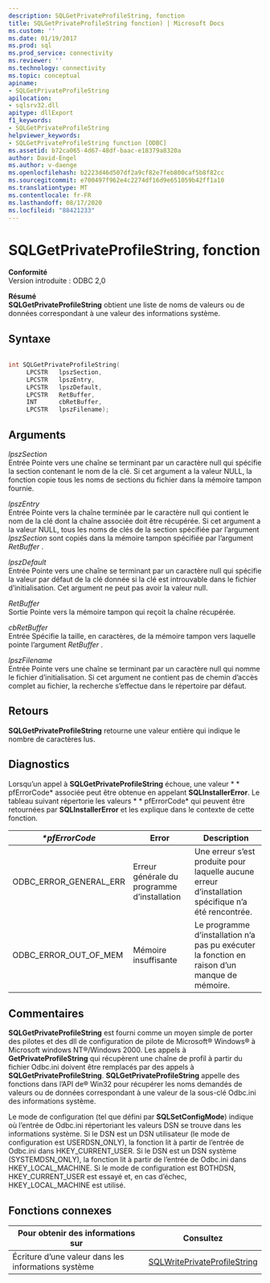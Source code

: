 ```yaml
---
description: SQLGetPrivateProfileString, fonction
title: SQLGetPrivateProfileString fonction) | Microsoft Docs
ms.custom: ''
ms.date: 01/19/2017
ms.prod: sql
ms.prod_service: connectivity
ms.reviewer: ''
ms.technology: connectivity
ms.topic: conceptual
apiname:
- SQLGetPrivateProfileString
apilocation:
- sqlsrv32.dll
apitype: dllExport
f1_keywords:
- SQLGetPrivateProfileString
helpviewer_keywords:
- SQLGetPrivateProfileString function [ODBC]
ms.assetid: b72ca065-4d67-48df-baac-e18379a8320a
author: David-Engel
ms.author: v-daenge
ms.openlocfilehash: b2223d46d507df2a9cf82e7feb800caf5b8f82cc
ms.sourcegitcommit: e700497f962e4c2274df16d9e651059b42ff1a10
ms.translationtype: MT
ms.contentlocale: fr-FR
ms.lasthandoff: 08/17/2020
ms.locfileid: "88421233"
---
```

# <a name="sqlgetprivateprofilestring-function"></a>SQLGetPrivateProfileString, fonction
**Conformité**  
 Version introduite : ODBC 2,0  
  
 **Résumé**  
 **SQLGetPrivateProfileString** obtient une liste de noms de valeurs ou de données correspondant à une valeur des informations système.  
  
## <a name="syntax"></a>Syntaxe  
  
```cpp  
  
int SQLGetPrivateProfileString(  
     LPCSTR   lpszSection,  
     LPCSTR   lpszEntry,  
     LPCSTR   lpszDefault,  
     LPCSTR   RetBuffer,  
     INT      cbRetBuffer,  
     LPCSTR   lpszFilename);  
```  
  
## <a name="arguments"></a>Arguments  
 *lpszSection*  
 Entrée Pointe vers une chaîne se terminant par un caractère null qui spécifie la section contenant le nom de la clé. Si cet argument a la valeur NULL, la fonction copie tous les noms de sections du fichier dans la mémoire tampon fournie.  
  
 *lpszEntry*  
 Entrée Pointe vers la chaîne terminée par le caractère null qui contient le nom de la clé dont la chaîne associée doit être récupérée. Si cet argument a la valeur NULL, tous les noms de clés de la section spécifiée par l’argument *lpszSection* sont copiés dans la mémoire tampon spécifiée par l’argument *RetBuffer* .  
  
 *lpszDefault*  
 Entrée Pointe vers une chaîne se terminant par un caractère null qui spécifie la valeur par défaut de la clé donnée si la clé est introuvable dans le fichier d’initialisation. Cet argument ne peut pas avoir la valeur null.  
  
 *RetBuffer*  
 Sortie Pointe vers la mémoire tampon qui reçoit la chaîne récupérée.  
  
 *cbRetBuffer*  
 Entrée Spécifie la taille, en caractères, de la mémoire tampon vers laquelle pointe l’argument *RetBuffer* .  
  
 *lpszFilename*  
 Entrée Pointe vers une chaîne se terminant par un caractère null qui nomme le fichier d’initialisation. Si cet argument ne contient pas de chemin d’accès complet au fichier, la recherche s’effectue dans le répertoire par défaut.  
  
## <a name="returns"></a>Retours  
 **SQLGetPrivateProfileString** retourne une valeur entière qui indique le nombre de caractères lus.  
  
## <a name="diagnostics"></a>Diagnostics  
 Lorsqu’un appel à **SQLGetPrivateProfileString** échoue, une valeur * \* pfErrorCode* associée peut être obtenue en appelant **SQLInstallerError**. Le tableau suivant répertorie les valeurs * \* pfErrorCode* qui peuvent être retournées par **SQLInstallerError** et les explique dans le contexte de cette fonction.  
  
|*\*pfErrorCode*|Error|Description|  
|---------------------|-----------|-----------------|  
|ODBC_ERROR_GENERAL_ERR|Erreur générale du programme d’installation|Une erreur s’est produite pour laquelle aucune erreur d’installation spécifique n’a été rencontrée.|  
|ODBC_ERROR_OUT_OF_MEM|Mémoire insuffisante|Le programme d’installation n’a pas pu exécuter la fonction en raison d’un manque de mémoire.|  
  
## <a name="comments"></a>Commentaires  
 **SQLGetPrivateProfileString** est fourni comme un moyen simple de porter des pilotes et des dll de configuration de pilote de Microsoft® Windows® à Microsoft windows NT®/Windows 2000. Les appels à **GetPrivateProfileString** qui récupèrent une chaîne de profil à partir du fichier Odbc.ini doivent être remplacés par des appels à **SQLGetPrivateProfileString**. **SQLGetPrivateProfileString** appelle des fonctions dans l’API de® Win32 pour récupérer les noms demandés de valeurs ou de données correspondant à une valeur de la sous-clé Odbc.ini des informations système.  
  
 Le mode de configuration (tel que défini par **SQLSetConfigMode**) indique où l’entrée de Odbc.ini répertoriant les valeurs DSN se trouve dans les informations système. Si le DSN est un DSN utilisateur (le mode de configuration est USERDSN_ONLY), la fonction lit à partir de l’entrée de Odbc.ini dans HKEY_CURRENT_USER. Si le DSN est un DSN système (SYSTEMDSN_ONLY), la fonction lit à partir de l’entrée de Odbc.ini dans HKEY_LOCAL_MACHINE. Si le mode de configuration est BOTHDSN, HKEY_CURRENT_USER est essayé et, en cas d’échec, HKEY_LOCAL_MACHINE est utilisé.  
  
## <a name="related-functions"></a>Fonctions connexes  
  
|Pour obtenir des informations sur|Consultez|  
|---------------------------|---------|  
|Écriture d’une valeur dans les informations système|[SQLWritePrivateProfileString](../../../odbc/reference/syntax/sqlwriteprivateprofilestring-function.md)|
